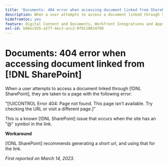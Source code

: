 ```yaml
---
title: 'Documents: 404 error when accessing document linked from SharePoint'
description: When a user attempts to access a document linked through SharePoint, they are taken to a page with a 404 error.
hidefromtoc: yes
feature: Digital Content and Documents, Workfront Integrations and Apps
exl-id: b86ec92b-a27f-4ec3-acc2-0f0118014760
---
```

# Documents: 404 error when accessing document linked from [!DNL SharePoint]

<!--Requested article. This issue is on the WF and WFP TOCs.-->

When a user attempts to access a document linked through [!DNL SharePoint], they are taken to a page with the following error:

"[!UICONTROL Error 404: Page not found. This page isn't available. Try checking the URL or visit a different page.]"

This is a known [!DNL SharePoint] issue that occurs when the site has an "@" symbol in the link.

**Workaround**

[!DNL SharePoint] recommends generating a short url, and using that for the link.

_First reported on March 14, 2023._

